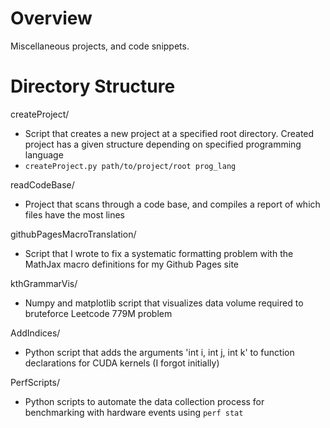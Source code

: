 # Overview
Miscellaneous projects, and code snippets.

# Directory Structure
createProject/
- Script that creates a new project at a specified root directory. Created project has a given structure depending on specified programming language
- `createProject.py path/to/project/root prog_lang`

readCodeBase/
- Project that scans through a code base, and compiles a report of which files have the most lines

githubPagesMacroTranslation/ 
- Script that I wrote to fix a systematic formatting problem with the MathJax macro definitions for my Github Pages site

kthGrammarVis/ 
- Numpy and matplotlib script that visualizes data volume required to bruteforce Leetcode 779M problem

AddIndices/
- Python script that adds the arguments 'int i, int j, int k' to function declarations for CUDA kernels (I forgot initially)

PerfScripts/ 
- Python scripts to automate the data collection process for benchmarking with hardware events using `perf stat`

